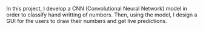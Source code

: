 In this project, I develop a CNN (Convolutional Neural Network) model in order to classify hand writting of numbers.
Then, using the model, I design a GUI for the users to draw their numbers and get live predictions.
